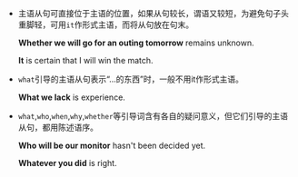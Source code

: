 * 主语从句可直接位于主语的位置，如果从句较长，谓语又较短，为避免句子头重脚轻，可用`it`作形式主语，而将从句放在句末。

    __Whether we will go for an outing tomorrow__ remains unknown.

    __It__ is certain that I will win the match.

* `what`引导的主语从句表示“...的东西”时，一般不用it作形式主语。

    __What we lack__ is experience. 

* `what`,`who`,`when`,`why`,`whether`等引导词含有各自的疑问意义，但它们引导的主语从句，都用陈述语序。

    __Who will be our monitor__ hasn't been decided yet.

    __Whatever you did__ is right.
